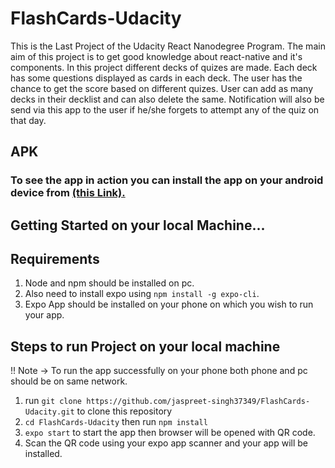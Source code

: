 # FlashCards-Udacity

This is the Last Project of the Udacity React Nanodegree Program. The main aim of this project is to get good knowledge about react-native and it's components. In this project different decks of quizes are made. Each deck has some questions displayed as cards in each deck. The user has the chance to get the score based on different quizes. User can add as many decks in their decklist and can also delete the same. Notification will also be send via this app to the user if he/she forgets to attempt any of the quiz on that day.

## APK
### To see the app in action you can install the app on your android device from [(this Link).](https://drive.google.com/file/d/1HgRrE15mu9DVzLv3FkGjdgSGRIvTOWMf/view?usp=sharing)

## Getting Started on your local Machine... 

## Requirements
1. Node and npm should be installed on pc.
2. Also need to install expo using `npm install -g expo-cli`.
3. Expo App should be installed on your phone on which you wish to run your app.

## Steps to run Project on your local machine
!! Note -> To run the app successfully on your phone both phone and pc should be on same network.

1. run `git clone https://github.com/jaspreet-singh37349/FlashCards-Udacity.git` to clone this repository
2. `cd FlashCards-Udacity` then run `npm install`
3. `expo start` to start the app then browser will be opened with QR code.
4. Scan the QR code using your expo app scanner and your app will be installed.
